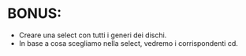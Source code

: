 # BONUS: 

- Creare una select con tutti i generi dei dischi. 
- In base a cosa scegliamo nella select, vedremo i corrispondenti cd.